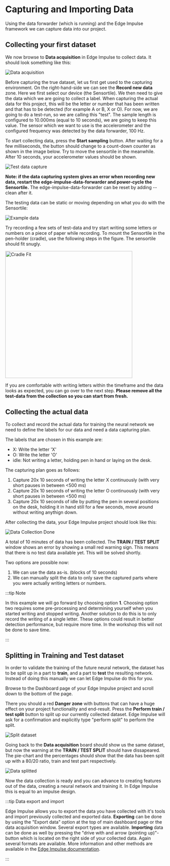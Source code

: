 # Capturing and Importing Data

Using the data forwarder (which is running) and the Edge Impulse framework we can capture data into our project.

## Collecting your first dataset

We now browse to **Data acquisition** in Edge Impulse to collect data. It should look something like this:

![Data acquisition](./img/ei_data_acq1.png)

Before capturing the true dataset, let us first get used to the capturing environment. On the right-hand-side we can see the **Record new data** zone. Here we first select our device (the Sensortile). We then need to give the data which we are going to collect a label. When capturing the actual data for this project, this will be the letter or number that has been written and that has to be detected (for example A or B, X or O). For now, we are going to do a test-run, so we are calling this "test". The sample length is configured to 10.000ms (equal to 10 seconds), we are going to keep this value. The sensor which we want to use is the accelerometer and the configured frequency was detected by the data forwarder, 100 Hz.

To start collecting data, press the **Start sampling** button. After waiting for a few milliseconds, the button should change to a count-down counter as shown in the image below. Try to move the sensortile in the meanwhile. After 10 seconds, your accelerometer values should be shown.

![Test data capture](./img/ei_capturedata.png)

**Note: if the data capturing system gives an error when recording new data, restart the edge-impulse-data-forwarder and power-cycle the Sensortile.** The edge-impulse-data-forwarder can be reset by adding --clean after it.

The testing data can be static or moving depending on what you do with the Sensortile:

![Example data](./img/ei_data_example.png)

Try recording a few sets of test-data and try start writing some letters or numbers on a piece of paper while recording. To mount the Sensortile in the pen-holder (cradle), use the following steps in the figure. The sensortile should fit snugly.

<img src="./img/cradle_mount.svg" alt="Cradle Fit" width="400"/>

If you are comfortable with writing letters within the timeframe and the data looks as expected, you can go over to the next step. **Please remove all the test-data from the collection so you can start from fresh.**

## Collecting the actual data

To collect and record the actual data for training the neural network we need to define the labels for our data and need a data capturing plan.

The labels that are chosen in this example are:

- X: Write the letter 'X'
- O: Write the letter 'O'
- idle: Not writing a letter, holding pen in hand or laying on the desk.

The capturing plan goes as follows:

1. Capture 20x 10 seconds of writing the letter X continuously (with very short pauses in between <500 ms)
2. Capture 20x 10 seconds of writing the letter O continuously (with very short pauses in between <500 ms)
3. Capture 20x 10 seconds of idle by putting the pen in several positions on the desk, holding it in hand still for a few seconds, move around without writing anythign down.

After collecting the data, your Edge Impulse project should look like this:

![Data Collection Done](./img/ei_unsplitted_data.png)

A total of 10 minutes of data has been collected. The **TRAIN / TEST SPLIT** window shows an error by showing a small red warning sign. This means that there is no test data available yet. This will be solved shortly.

Two options are possible now:

1. We can use the data as-is. (blocks of 10 seconds)
2. We can manually split the data to only save the captured parts where you were actually writing letters or numbers.

:::tip Note

In this example we will go forward by choosing option **1**. Choosing option two requires some pre-processing and determining yourself when you started writing and stopped writing. Another solution to do this is to only record the writing of a single letter. These options could result in better detection performance, but require more time. In the workshop this will not be done to save time.

:::

## Splitting in Training and Test dataset

In order to validate the training of the future neural network, the dataset has to be split up in a part to **train**, and a part to **test** the resulting network. Instead of doing this manually we can let Edge Impulse do this for you.

Browse to the Dashboard page of your Edge Impulse project and scroll down to the bottom of the page.

There you should a red **Danger zone** with buttons that can have a huge effect on your project functionality and end-result. Press the **Perform train / test split** button to split up our currently collected dataset. Edge Impulse will ask for a confirmation and explicitly type "perform split" to perform the split.

![Split dataset](./img/ei_split_data.png)

Going back to the **Data acquisition** board should show us the same dataset, but now the warning at the **TRAIN / TEST SPLIT** should have dissapeared. The pie-chart and the percentages should show that the data has been split up with a 80/20 ratio, train and test part respectively.

![Data splitted](./img/ei_splitted_data.png)

Now the data collection is ready and you can advance to creating features out of the data, creating a neural network and training it. In Edge Impulse this is equal to an impulse design.

:::tip Data export and import

Edge Impulse allows you to export the data you have collected with it's tools and import previously collected and exported data. **Exporting** can be done by using the "Export data" option at the top of main dashboard page or the data acquisition window. Several export types are available. **Importing** data can be done as well by pressing the "drive with and arrow (pointing up)"-button which is located on the right side of your collected data. Again several formats are available. More information and other methods are available in the [Edge Impulse documentation](https://docs.edgeimpulse.com/reference/ingestion-api).

:::
